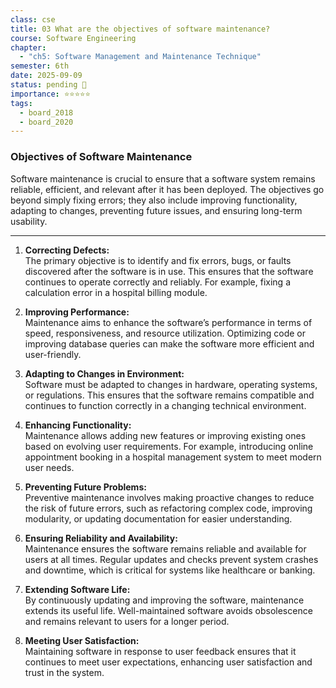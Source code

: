 ```yaml
---
class: cse
title: 03 What are the objectives of software maintenance?
course: Software Engineering
chapter:
  - "ch5: Software Management and Maintenance Technique"
semester: 6th
date: 2025-09-09
status: pending 🛑
importance: ⭐⭐⭐⭐⭐
tags:
  - board_2018
  - board_2020
---
```


### Objectives of Software Maintenance

Software maintenance is crucial to ensure that a software system remains reliable, efficient, and relevant after it has been deployed. The objectives go beyond simply fixing errors; they also include improving functionality, adapting to changes, preventing future issues, and ensuring long-term usability.

---

1. **Correcting Defects:**  
    The primary objective is to identify and fix errors, bugs, or faults discovered after the software is in use. This ensures that the software continues to operate correctly and reliably. For example, fixing a calculation error in a hospital billing module.
    
2. **Improving Performance:**  
    Maintenance aims to enhance the software’s performance in terms of speed, responsiveness, and resource utilization. Optimizing code or improving database queries can make the software more efficient and user-friendly.
    
3. **Adapting to Changes in Environment:**  
    Software must be adapted to changes in hardware, operating systems, or regulations. This ensures that the software remains compatible and continues to function correctly in a changing technical environment.
    
4. **Enhancing Functionality:**  
    Maintenance allows adding new features or improving existing ones based on evolving user requirements. For example, introducing online appointment booking in a hospital management system to meet modern user needs.
    
5. **Preventing Future Problems:**  
    Preventive maintenance involves making proactive changes to reduce the risk of future errors, such as refactoring complex code, improving modularity, or updating documentation for easier understanding.
    
6. **Ensuring Reliability and Availability:**  
    Maintenance ensures the software remains reliable and available for users at all times. Regular updates and checks prevent system crashes and downtime, which is critical for systems like healthcare or banking.
    
7. **Extending Software Life:**  
    By continuously updating and improving the software, maintenance extends its useful life. Well-maintained software avoids obsolescence and remains relevant to users for a longer period.
    
8. **Meeting User Satisfaction:**  
    Maintaining software in response to user feedback ensures that it continues to meet user expectations, enhancing user satisfaction and trust in the system.
